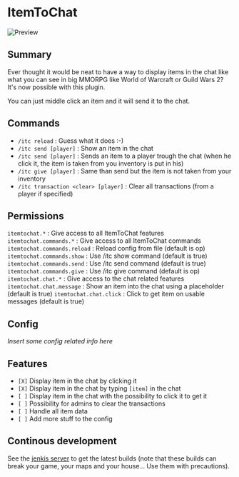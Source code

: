 # ItemToChat

![Preview](http://puu.sh/7m9ii.png)

## Summary

Ever thought it would be neat to have a way to display items in the chat like what you can see
in big MMORPG like World of Warcraft or Guild Wars 2? It's now possible with this plugin.

You can just middle click an item and it will send it to the chat.

## Commands

- ``/itc reload`` : Guess what it does :-)
- ``/itc send [player]`` : Show an item in the chat
- ``/itc send [player]`` : Sends an item to a player trough the chat
(when he click it, the item is taken from you inventory is put in his)
- ``/itc give [player]`` : Same than send but the item is not taken from your inventory
- ``/itc transaction <clear> [player]`` : Clear all transactions (from a player if specified)

## Permissions

``itemtochat.*``               : Give access to all ItemToChat features
``itemtochat.commands.*``      : Give access to all ItemToChat commands
``itemtochat.commands.reload`` : Reload config from file (default is op)
``itemtochat.commands.show``   : Use /itc show command (default is true)
``itemtochat.commands.send``   : Use /itc send command (default is true)
``itemtochat.commands.give``   : Use /itc give command (default is op)
``itemtochat.chat.*``          : Give access to the chat related features
``itemtochat.chat.message``    : Show an item into the chat using a placeholder (default is true)
``itemtochat.chat.click``      : Click to get item on usable messages (default is true)

## Config

*Insert some config related info here*

## Features

- ``[X]`` Display item in the chat by clicking it
- ``[X]`` Display item in the chat by typing ``[item]`` in the chat
- ``[ ]`` Display item in the chat with the possibility to click it to get it
- ``[ ]`` Possibility for admins to clear the transactions
- ``[ ]`` Handle all item data
- ``[ ]`` Add more stuff to the config

## Continous development

See the [jenkis server](http://ci.ribesg.fr/view/bendem/) to get the latest builds
(note that these builds can break your game, your maps and your house... Use them with precautions).
